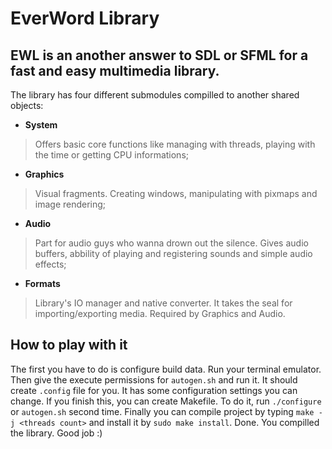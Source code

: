 # EverWord Library

## EWL is an another answer to SDL or SFML for a fast and easy multimedia library.
The library has four different submodules compilled to another shared objects:


- **System**

> Offers basic core functions like managing with threads, playing with the time or getting CPU informations;


- **Graphics**

> Visual fragments. Creating windows, manipulating with pixmaps and image rendering;


- **Audio**

> Part for audio guys who wanna drown out the silence. Gives audio buffers, abbility of playing and registering sounds and simple audio effects;


- **Formats**

> Library's IO manager and native converter. It takes the seal for importing/exporting media. Required by Graphics and Audio.

## How to play with it

The first you have to do is configure build data.
Run your terminal emulator. Then give the execute permissions for `autogen.sh` and run it.
It should create `.config` file for you. It has some configuration settings you can change.
If you finish this, you can create Makefile. To do it, run `./configure` or `autogen.sh` second time.
Finally you can compile project by typing `make -j <threads count>` and install it by `sudo make install`.
Done. You compilled the library. Good job :)
